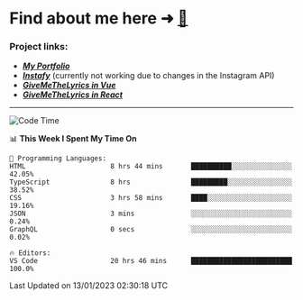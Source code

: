 # Find about me here ➜ [🧑](https://pauabella.dev)

### Project links:
- ***[My Portfolio](https://pauabella.dev)***
- ***[Instafy](https://instafy.me)*** (currently not working due to changes in the Instagram API)
- ***[GiveMeTheLyrics in Vue](https://lyrics.pauabella.dev)***
- ***[GiveMeTheLyrics in React](https://pauabella.dev/GiveMeTheLyrics)***

---
<!--START_SECTION:waka-->
![Code Time](http://img.shields.io/badge/Code%20Time-1%2C779%20hrs%207%20mins-blue)

📊 **This Week I Spent My Time On** 

```text
💬 Programming Languages: 
HTML                     8 hrs 44 mins       ██████████░░░░░░░░░░░░░░░   42.05% 
TypeScript               8 hrs               █████████░░░░░░░░░░░░░░░░   38.52% 
CSS                      3 hrs 58 mins       ████░░░░░░░░░░░░░░░░░░░░░   19.16% 
JSON                     3 mins              ░░░░░░░░░░░░░░░░░░░░░░░░░   0.24% 
GraphQL                  0 secs              ░░░░░░░░░░░░░░░░░░░░░░░░░   0.02%

🔥 Editors: 
VS Code                  20 hrs 46 mins      █████████████████████████   100.0%

```


 Last Updated on 13/01/2023 02:30:18 UTC
<!--END_SECTION:waka-->
